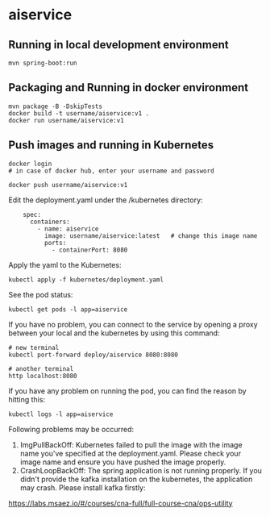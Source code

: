 # aiservice

## Running in local development environment

```
mvn spring-boot:run
```

## Packaging and Running in docker environment

```
mvn package -B -DskipTests
docker build -t username/aiservice:v1 .
docker run username/aiservice:v1
```

## Push images and running in Kubernetes

```
docker login 
# in case of docker hub, enter your username and password

docker push username/aiservice:v1
```

Edit the deployment.yaml under the /kubernetes directory:
```
    spec:
      containers:
        - name: aiservice
          image: username/aiservice:latest   # change this image name
          ports:
            - containerPort: 8080

```

Apply the yaml to the Kubernetes:
```
kubectl apply -f kubernetes/deployment.yaml
```

See the pod status:
```
kubectl get pods -l app=aiservice
```

If you have no problem, you can connect to the service by opening a proxy between your local and the kubernetes by using this command:
```
# new terminal
kubectl port-forward deploy/aiservice 8080:8080

# another terminal
http localhost:8080
```

If you have any problem on running the pod, you can find the reason by hitting this:
```
kubectl logs -l app=aiservice
```

Following problems may be occurred:

1. ImgPullBackOff:  Kubernetes failed to pull the image with the image name you've specified at the deployment.yaml. Please check your image name and ensure you have pushed the image properly.
1. CrashLoopBackOff: The spring application is not running properly. If you didn't provide the kafka installation on the kubernetes, the application may crash. Please install kafka firstly:

https://labs.msaez.io/#/courses/cna-full/full-course-cna/ops-utility

